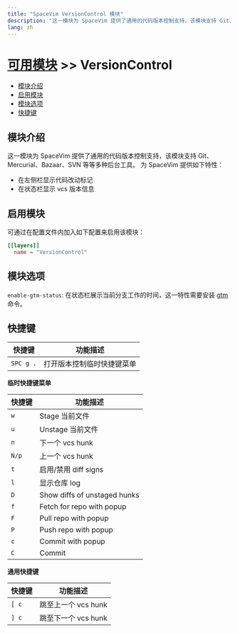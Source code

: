 ```yaml
---
title: "SpaceVim VersionControl 模块"
description: "这一模块为 SpaceVim 提供了通用的代码版本控制支持，该模块支持 Git、Mercurial、Bazaar、SVN 等等多种后台工具。"
lang: zh
---
```


# [可用模块](../) >> VersionControl

<!-- vim-markdown-toc GFM -->

- [模块介绍](#模块介绍)
- [启用模块](#启用模块)
- [模块选项](#模块选项)
- [快捷键](#快捷键)

<!-- vim-markdown-toc -->

## 模块介绍

这一模块为 SpaceVim 提供了通用的代码版本控制支持，该模块支持 Git、Mercurial、Bazaar、SVN 等等多种后台工具。
为 SpaceVim 提供如下特性：

- 在左侧栏显示代码改动标记
- 在状态栏显示 vcs 版本信息

## 启用模块

可通过在配置文件内加入如下配置来启用该模块：

```toml
[[layers]]
  name = "VersionControl"
```
## 模块选项

`enable-gtm-status`: 在状态栏展示当前分支工作的时间，这一特性需要安装 [gtm](https://github.com/git-time-metric/gtm) 命令。

## 快捷键

| 快捷键    | 功能描述                   |
| --------- | -------------------------- |
| `SPC g .` | 打开版本控制临时快捷键菜单 |

**临时快捷键菜单**

| 快捷键 | 功能描述                     |
| -----  | ---------------------------- |
| `w`    | Stage 当前文件               |
| `u`    | Unstage 当前文件             |
| `n`    | 下一个 vcs hunk              |
| `N/p`  | 上一个 vcs hunk              |
| `t`    | 启用/禁用 diff signs         |
| `l`    | 显示仓库 log                 |
| `D`    | Show diffs of unstaged hunks |
| `f`    | Fetch for repo with popup    |
| `F`    | Pull repo with popup         |
| `P`    | Push repo with popup         |
| `c`    | Commit with popup            |
| `C`    | Commit                       |

**通用快捷键**

| 快捷键 | 功能描述            |
| ------ | ------------------- |
| `[ c`  | 跳至上一个 vcs hunk |
| `] c`  | 跳至下一个 vcs hunk |
